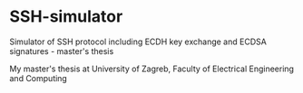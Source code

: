 # SSH-simulator
Simulator of SSH protocol including ECDH key exchange and ECDSA signatures - master's thesis

My master's thesis at University of Zagreb, Faculty of Electrical Engineering and Computing
